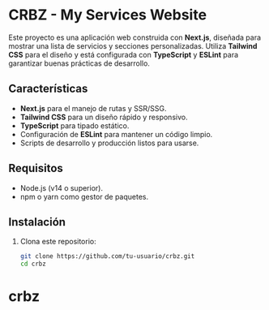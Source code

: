 # CRBZ - My Services Website

Este proyecto es una aplicación web construida con **Next.js**, diseñada para mostrar una lista de servicios y secciones personalizadas. Utiliza **Tailwind CSS** para el diseño y está configurada con **TypeScript** y **ESLint** para garantizar buenas prácticas de desarrollo.

## Características

- **Next.js** para el manejo de rutas y SSR/SSG.
- **Tailwind CSS** para un diseño rápido y responsivo.
- **TypeScript** para tipado estático.
- Configuración de **ESLint** para mantener un código limpio.
- Scripts de desarrollo y producción listos para usarse.

## Requisitos

- Node.js (v14 o superior).
- npm o yarn como gestor de paquetes.

## Instalación

1. Clona este repositorio:
   ```bash
   git clone https://github.com/tu-usuario/crbz.git
   cd crbz
# crbz

